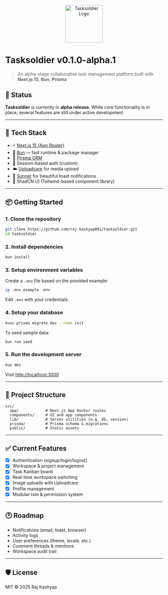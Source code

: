 <p align="center">
  <img src="https://ucarecdn.com/844d473f-fb1a-4547-b9fb-2ce1bb5d82be/logo.svg" alt="Tasksoldier Logo" width="120" />
</p>

# Tasksoldier v0.1.0-alpha.1

> An alpha-stage collaborative task management platform built with **Next.js 15**, **Bun**, **Prisma**

## 🚧 Status

**Tasksoldier** is currently in **alpha release**. While core functionality is in place, several features are still under active development.

---

## 🧰 Tech Stack

- ⚡️ [Next.js 15 (App Router)](https://nextjs.org)
- 🐰 [Bun](https://bun.sh) — fast runtime & package manager
- 🧩 [Prisma ORM](https://www.prisma.io/)
- 🔐 Session-based auth (custom)
- ☁️ [Uploadcare](https://uploadcare.com/) for media upload
- 🍞 [Sonner](https://sonner.emilkowal.dev/) for beautiful toast notifications
- 🎨 ShadCN UI (Tailwind-based component library)

---

## 📦 Getting Started

### 1. Clone the repository

```bash
git clone https://github.com/raj-kashyap001/tasksoldier.git
cd tasksoldier
```

### 2. Install dependencies

```bash
bun install
```

### 3. Setup environment variables

Create a `.env` file based on the provided example:

```bash
cp .env.example .env
```

Edit `.env` with your credentials.

### 4. Setup your database

```bash
bunx prisma migrate dev --name init
```

To seed sample data:

```bash
bun run seed
```

### 5. Run the development server

```bash
bun dev
```

Visit [http://localhost:3000](http://localhost:3000)

---

## 📂 Project Structure

```
src/
  app/            # Next.js App Router routes
  components/     # UI and app components
  lib/            # Server utilities (e.g. db, session)
  prisma/         # Prisma schema & migrations
  public/         # Static assets
```

---

## ✅ Current Features

- [x] Authentication (signup/login/logout)
- [x] Workspace & project management
- [x] Task Kanban board
- [x] Real-time workspace switching
- [x] Image uploads with Uploadcare
- [x] Profile management
- [x] Modular role & permission system

---

## 🕐 Roadmap

- Notifications (email, toast, browser)
- Activity logs
- User preferences (theme, locale, etc.)
- Comment threads & mentions
- Workspace audit trail

---

## 🛡 License

MIT © 2025 Raj Kashyap
